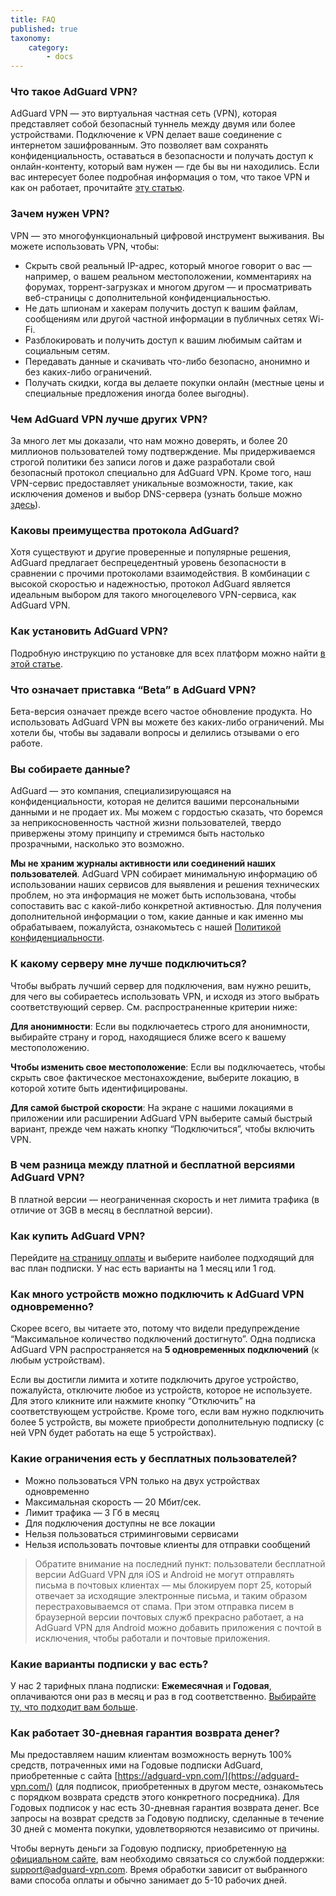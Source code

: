 ```yaml
---
title: FAQ
published: true
taxonomy:
    category:
        - docs
---
```

### Что такое AdGuard VPN?
AdGuard VPN — это виртуальная частная сеть (VPN), которая представляет собой безопасный туннель между двумя или более устройствами.
Подключение к VPN делает ваше соединение с интернетом зашифрованным. Это позволяет вам сохранять конфиденциальность, оставаться в безопасности и получать доступ к онлайн-контенту, который вам нужен — где бы вы ни находились.
Если вас интересует более подробная информация о том, что такое VPN и как он работает, прочитайте [эту статью](https://adguard.com/ru/what-is-vpn.html).

### Зачем нужен VPN?
VPN — это многофункциональный цифровой инструмент выживания. Вы можете использовать VPN, чтобы:
* Скрыть свой реальный IP-адрес, который многое говорит о вас — например, о вашем реальном местоположении, комментариях на форумах, торрент-загрузках и многом другом — и просматривать веб-страницы с дополнительной конфиденциальностью.
* Не дать шпионам и хакерам получить доступ к вашим файлам, сообщениям или другой частной информации в публичных сетях Wi-Fi.
* Разблокировать и получить доступ к вашим любимым сайтам и социальным сетям.
* Передавать данные и скачивать что-либо безопасно, анонимно и без каких-либо ограничений.
* Получать скидки, когда вы делаете покупки онлайн (местные цены и специальные предложения иногда более выгодны).

### Чем AdGuard VPN лучше других VPN?
За много лет мы доказали, что нам можно доверять, и более 20 миллионов пользователей тому подтверждение. Мы придерживаемся строгой политики без записи логов и даже разработали свой безопасный протокол специально для AdGuard VPN. Кроме того, наш VPN-сервис предоставляет уникальные возможности, такие, как исключения доменов и выбор DNS-сервера (узнать больше можно [здесь](https://kb.adguard.com/ru/vpn/features)).

### Каковы преимущества протокола AdGuard?
Хотя существуют и другие проверенные и популярные решения, AdGuard предлагает беспрецедентный уровень безопасности в сравнении с прочими протоколами взаимодействия. В комбинации с высокой скоростью и надежностью, протокол AdGuard является идеальным выбором для такого многоцелевого VPN-сервиса, как AdGuard VPN.

### Как установить AdGuard VPN?
Подробную инструкцию по установке для всех платформ можно найти [в этой статье](https://kb.adguard.com/ru/vpn/installation).

### Что означает приставка “Beta” в AdGuard VPN?
Бета-версия означает прежде всего частое обновление продукта. Но использовать AdGuard VPN вы можете без каких-либо ограничений. Мы хотели бы, чтобы вы задавали вопросы и делились отзывами о его работе.

### Вы собираете данные?
AdGuard — это компания, специализирующаяся на конфиденциальности, которая не делится вашими персональными данными и не продает их. Мы можем с гордостью сказать, что боремся за неприкосновенность частной жизни пользователей, твердо привержены этому принципу и стремимся быть настолько прозрачными, насколько это возможно.

**Мы не храним журналы активности или соединений наших пользователей**. AdGuard VPN собирает минимальную информацию об использовании наших сервисов для выявления и решения технических проблем, но эта информация не может быть использована, чтобы сопоставить вас с какой-либо конкретной активностью. Для получения дополнительной информации о том, какие данные и как именно мы обрабатываем, пожалуйста, ознакомьтесь с нашей [Политикой конфиденциальности](https://adguard-vpn.com/privacy.html).
 
### К какому серверу мне лучше подключиться?
Чтобы выбрать лучший сервер для подключения, вам нужно решить, для чего вы собираетесь использовать VPN, и исходя из этого выбрать соответствующий сервер. См. распространенные критерии ниже:

**Для анонимности**:
Если вы подключаетесь строго для анонимности, выбирайте страну и город, находящиеся ближе всего к вашему местоположению.

**Чтобы изменить свое местоположение**:
Если вы подключаетесь, чтобы скрыть свое фактическое местонахождение, выберите локацию, в которой хотите быть идентифицированы.

**Для самой быстрой скорости**:
На экране с нашими локациями в приложении или расширении AdGuard VPN выберите самый быстрый вариант, прежде чем нажать кнопку “Подключиться”, чтобы включить VPN.

### В чем разница между платной и бесплатной версиями AdGuard VPN?
В платной версии — неограниченная скорость и нет лимита трафика (в отличие от 3GB в месяц в бесплатной версии).

### Как купить AdGuard VPN?
Перейдите [на страницу оплаты](https://adguard-vpn.com/ru/license.html) и выберите наиболее подходящий для вас план подписки. У нас есть варианты на 1 месяц или 1 год.

### Как много устройств можно подключить к AdGuard VPN одновременно?
Скорее всего, вы читаете это, потому что видели предупреждение “Максимальное количество подключений достигнуто”. Одна подписка AdGuard VPN распространяется на **5 одновременных подключений** (к любым устройствам).

Если вы достигли лимита и хотите подключить другое устройство, пожалуйста, отключите любое из устройств, которое не используете. Для этого кликните или нажмите кнопку “Отключить” на соответствующем устройстве. Кроме того, если вам нужно подключить более 5 устройств, вы можете приобрести дополнительную подписку (с ней VPN будет работать на еще 5 устройствах).

### Какие ограничения есть у бесплатных пользователей?
* Можно пользоваться VPN только на двух устройствах одновременно
* Максимальная скорость — 20 Мбит/сек.
* Лимит трафика — 3 Гб в месяц
* Для подключения доступны не все локации
* Нельзя пользоваться стриминговыми сервисами
* Нельзя использовать почтовые клиенты для отправки сообщений

> Обратите внимание на последний пункт: пользователи бесплатной версии AdGuard VPN для iOS и Android не могут отправлять письма в почтовых клиентах — мы блокируем порт 25, который отвечает за исходящие электронные письма, и таким образом перестраховываемся от спама. При этом отправка писем в браузерной версии почтовых служб прекрасно работает, а на AdGuard VPN для Android можно добавить приложения с почтой в исключения, чтобы работали и почтовые приложения.

### Какие варианты подписки у вас есть?
У нас 2 тарифных плана подписки: **Ежемесячная** и **Годовая**, оплачиваются они раз в месяц и раз в год соответственно. [Выбирайте ту, что подходит вам больше](https://adguard-vpn.com/license.html).

### Как работает 30-дневная гарантия возврата денег?
Мы предоставляем нашим клиентам возможность вернуть 100% средств, потраченных ими на Годовые подписки AdGuard, приобретенные с сайта [https://adguard-vpn.com/](https://adguard-vpn.com/) (для подписок, приобретенных в другом месте, ознакомьтесь с порядком возврата средств этого конкретного посредника). Для Годовых подписок у нас есть 30-дневная гарантия возврата денег. Все запросы на возврат средств за Годовую подписку, сделанные в течение 30 дней с момента покупки, удовлетворяются независимо от причины.

Чтобы вернуть деньги за Годовую подписку, приобретенную [на официальном сайте](https://adguard-vpn.com/), вам необходимо связаться со службой поддержки: support@adguard-vpn.com. Время обработки зависит от выбранного вами способа оплаты и обычно занимает до 5-10 рабочих дней.
